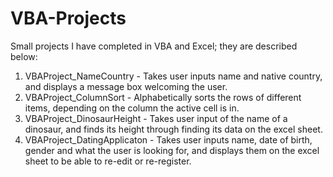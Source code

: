 # VBA-Projects
Small projects I have completed in VBA and Excel; they are described below:

1. VBAProject_NameCountry - Takes user inputs name and native country, and displays a message box welcoming the user.
2. VBAProject_ColumnSort - Alphabetically sorts the rows of different items, depending on the column the active cell is in.
3. VBAProject_DinosaurHeight - Takes user input of the name of a dinosaur, and finds its height through finding its data on the excel sheet.
4. VBAProject_DatingApplicaton - Takes user inputs name, date of birth, gender and what the user is looking for, and displays them on the excel sheet to be able to re-edit or re-register.
